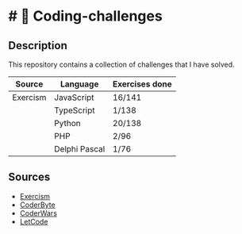 # # 🎯 Coding-challenges

## Description

This repository contains a collection of challenges that I have solved.

| Source   | Language      | Exercises done |
| -------- | ------------- | -------------- |
| Exercism | JavaScript    | 16/141         |
|          | TypeScript    | 1/138          |
|          | Python        | 20/138         |
|          | PHP           | 2/96           |
|          | Delphi Pascal | 1/76           |

## Sources

- [Exercism](https://exercism.org/)
- [CoderByte](https://coderbyte.com/)
- [CoderWars](https://www.codewars.com/)
- [LetCode](https://leetcode.com/)
